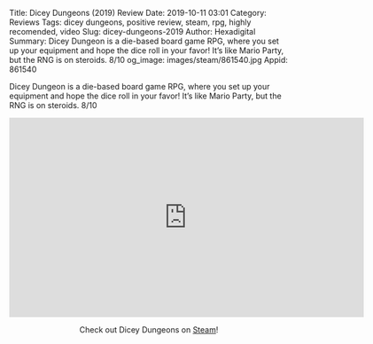 Title: Dicey Dungeons (2019) Review
Date: 2019-10-11 03:01
Category: Reviews
Tags: dicey dungeons, positive review, steam, rpg, highly recomended, video
Slug: dicey-dungeons-2019
Author: Hexadigital
Summary: Dicey Dungeon is a die-based board game RPG, where you set up your equipment and hope the dice roll in your favor! It’s like Mario Party, but the RNG is on steroids. 8/10
og_image: images/steam/861540.jpg
Appid: 861540

Dicey Dungeon is a die-based board game RPG, where you set up your equipment and hope the dice roll in your favor! It’s like Mario Party, but the RNG is on steroids. 8/10

<center><iframe src="https://www.youtube.com/embed/g6KKbkRA648?feature=oembed" allow="accelerometer; autoplay; encrypted-media; gyroscope; picture-in-picture" width="640" height="360" frameborder="0"></iframe>

Check out Dicey Dungeons on [Steam](https://store.steampowered.com/app/861540/?curator_clanid=34633900)!</center>